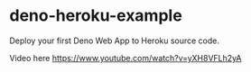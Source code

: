 # deno-heroku-example

Deploy your first Deno Web App to Heroku source code.

Video here https://www.youtube.com/watch?v=yXH8VFLh2yA
